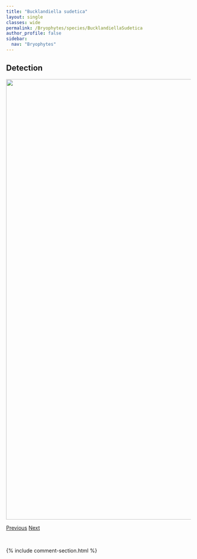 ```yaml
---
title: "Bucklandiella sudetica"
layout: single
classes: wide
permalink: /Bryophytes/species/BucklandiellaSudetica
author_profile: false
sidebar:
  nav: "Bryophytes"
---
```


<h2>Detection</h2>

<a href="https://drive.google.com/uc?export=view&id=1AabupiCgAwTnLtHzxFDIzVtizgfMcx8Q">
<img src="https://drive.google.com/uc?export=view&id=1AabupiCgAwTnLtHzxFDIzVtizgfMcx8Q" height = "1200" width = "800">
</a>


<a href="/DevelopmentWebsite/Bryophytes/species/BucklandiellaHeterosticha" class="pagination--pager" title="Bucklandiella heterosticha">Previous</a> <a href="/DevelopmentWebsite/Bryophytes/species/CallicladiumHaldanianum" class="pagination--pager" title="Callicladium haldanianum">Next</a>

<p>&nbsp;</p>

{% include comment-section.html %}
